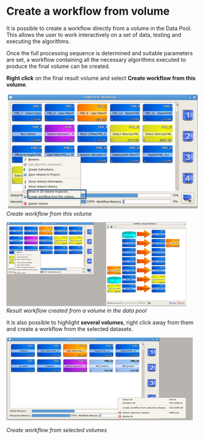 # Create a workflow from volume

It is possible to create a workflow directly from a volume in the Data Pool. This allows the user to work interactively on a set of data, testing and executing the algorithms.

Once the full processing sequence is determined and suitable parameters are set, a workflow containing all the necessary algorithms executed to produce the final volume can be created.

**Right click** on the final result volume and select **Create workflow from this volume**.

![](../../.gitbook/assets/013_workflow.png)  
_Create workflow from this volume_

![](../../.gitbook/assets/014_workflow.png)  
_Result workflow created from a volume in the data pool_

It is also possible to highlight **several volumes**, right click away from them and create a workflow from the selected datasets.

![](../../.gitbook/assets/015_workflow.png)

_Create workflow from selected volumes_

